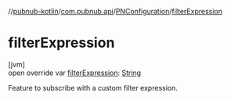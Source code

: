 //[pubnub-kotlin](../../../index.md)/[com.pubnub.api](../index.md)/[PNConfiguration](index.md)/[filterExpression](filter-expression.md)

# filterExpression

[jvm]\
open override var [filterExpression](filter-expression.md): [String](https://kotlinlang.org/api/latest/jvm/stdlib/kotlin/-string/index.html)

Feature to subscribe with a custom filter expression.
